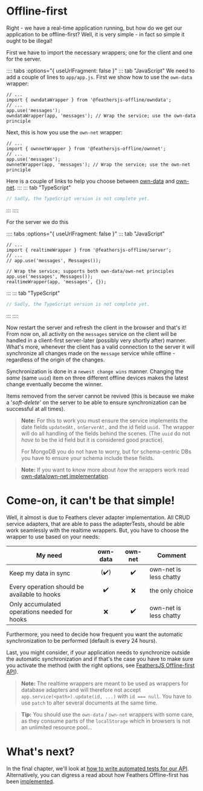 # Offline-first
Right - we have a real-time application running, but how do we get our application to be offline-first? Well, it is very simple - in fact so simple it ought to be illegal!

First we have to import the necessary wrappers; one for the client and one for the server.

:::: tabs :options="{ useUrlFragment: false }"
::: tab "JavaScript"
We need to add a couple of lines to `app/app.js`. First we show how to use the `own-data` wrapper:
``` js{2,5}
// ...
import { owndataWrapper } from '@feathersjs-offline/owndata';
// ...
app.use('messages');
owndataWrapper(app, 'messages'); // Wrap the service; use the own-data principle
```
Next, this is how you use the `own-net` wrapper:
``` js{2,5}
// ...
import { ownnetWrapper } from '@feathersjs-offline/ownnet';
// ...
app.use('messages');
ownnetWrapper(app, 'messages'); // Wrap the service; use the own-net principle
```
Here is a couple of links to help you choose between [own-data](#come-on-it-can-t-be-that-simple) and [own-net](#come-on-it-can-t-be-that-simple).
:::
::: tab "TypeScript"
``` js
// Sadly, the TypeScript version is not complete yet.
```
:::
::::

For the server we do this

:::: tabs :options="{ useUrlFragment: false }"
::: tab "JavaScript"
``` js{2,8}
// ...
import { realtimeWrapper } from '@feathersjs-offline/server';
// ...
// app.use('messages', Messages());

// Wrap the service; supports both own-data/own-net principles
app.use('messages', Messages());
realtimeWrapper(app, 'messages', {});
```
:::
::: tab "TypeScript"
```js
// Sadly, the TypeScript version is not complete yet.
```
:::
::::

Now restart the server and refresh the client in the browser and that's it! From now on, all activity on the `messages` service on the client will be handled in a client-first server-later (possibly very shortly after) manner. What's more, whenever the client has a valid connection to the server it will synchronize all changes made on the `message` service while offline - regardless of the origin of the changes.

Synchronization is done in a `newest change wins` manner. Changing the _same_ (same `uuid`) item on three different offline devices makes the latest change eventually become the winner.

Items removed from the server cannot be revived (this is because we make a '_soft-delete_' on the server to be able to ensure synchronization can be successful at all times).

> __Note:__ For this to work you must ensure the service implements the date fields `updatedAt,` `onServerAt,` and the id field `uuid.` The wrapper will do all handling of the fields behind the scenes. (The `uuid` do not _have_ to be the id field but it is considered good practice).
> 
> For MongoDB you do not have to worry, but for schema-centric DBs you have to ensure your schema include these fields.

> __Note:__ If you want to know more about _how_ the wrappers work read [own-data/own-net implementation](./implementation.md).


# Come-on, it can't be that simple!
Well, it almost is due to Feathers clever adapter implementation. All CRUD service adapters, that are able to pass the adapterTests, should be able work seamlessly with the realtime wrappers. But, you have to choose the wrapper to use based on your needs:

My need	| own-data | own-net |Comment
| --- | :---: | :---: | --- |
Keep my data in sync | (:heavy_check_mark:) | :heavy_check_mark: | own-net is less chatty
Every operation should be available to hooks | :heavy_check_mark: | :x:  | the only choice
Only accumulated operations needed for hooks | :x: | :heavy_check_mark: | own-net is less chatty

Furthermore, you need to decide how frequent you want the automatic synchronization to be performed (default is every 24 hours).

Last, you might consider, if your application needs to synchronize outside the automatic synchronization and if that's the case you have to make sure you activate the method (with the right options, see [FeathersJS Offline-first API](../../api/offline-api.md)).

> **Note:** The realtime wrappers are meant to be used as wrappers for database adapters and will therefore not accept `app.service(<path>).update(id, ...)` with `id === null`. You have to use `patch` to alter several documents at the same time.

> **Tip:** You should use the `own-data` / `own-net` wrappers with some care, as they consume parts of the `localStorage` which in browsers is not an unlimited resource pool...


# What's next?

In the final chapter, we'll look at [how to write automated tests for our API](./testing.md). Alternatively, you can digress a read about how Feathers Offline-first has been [implemented](./implementation.md).
